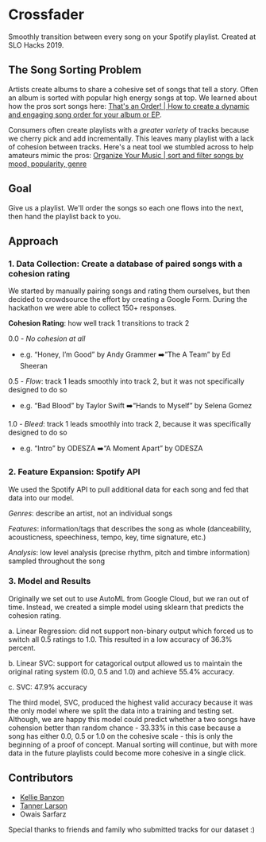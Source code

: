 # Crossfader
Smoothly transition between every song on your Spotify playlist. Created at SLO Hacks 2019. 

## The Song Sorting Problem
Artists create albums to share a cohesive set of songs that tell a story. Often an album is sorted with popular high energy songs at top. We learned about how the pros sort songs here: [That's an Order! | 
How to create a dynamic and engaging song order for your album or EP](https://en.audiofanzine.com/getting-started/editorial/articles/that-s-an-order.html). 

Consumers often create playlists with a _greater variety_ of tracks because we cherry pick and add incrementally. This leaves many playlist with a lack of cohesion between tracks. Here's a neat tool we stumbled across to help amateurs mimic the pros: [Organize Your Music | sort and filter songs by mood, popularity, genre](http://organizeyourmusic.playlistmachinery.com)

## Goal 
Give us a playlist. We'll order the songs so each one flows into the next, then hand the playlist back to you.

## Approach 
### 1. Data Collection: Create a database of paired songs with a cohesion rating

We started by manually pairing songs and rating them ourselves, but then decided to crowdsource the effort by creating a Google Form. During the hackathon we were able to collect 150+ responses.

**Cohesion Rating**: how well track 1 transitions to track 2

0.0 - _No cohesion at all_

* e.g. “Honey, I’m Good” by Andy Grammer ➡️”The A Team” by Ed Sheeran
  
0.5 - _Flow_: track 1 leads smoothly into track 2, but it was not specifically designed to do so

* e.g. “Bad Blood” by Taylor Swift ➡️“Hands to Myself” by Selena Gomez

1.0 - _Bleed_: track 1 leads smoothly into track 2, because it was specifically designed to do so

* e.g.  “Intro” by ODESZA ➡️“A Moment Apart” by ODESZA 

### 2. Feature Expansion: Spotify API
We used the Spotify API to pull additional data for each song and fed that data into our model. 

_Genres_: describe an artist, not an individual songs

_Features_: information/tags that describes the song as whole  (danceability, acousticness, speechiness, tempo, key, time signature, etc.)

_Analysis_: low level analysis (precise rhythm, pitch and timbre information) sampled throughout the song

### 3. Model and Results
Originally we set out to use AutoML from Google Cloud, but we ran out of time. Instead, we created a simple model using sklearn that predicts the cohesion rating. 

a. Linear Regression: did not support non-binary output which forced us to switch all 0.5 ratings to 1.0. This resulted in a low accuracy of 36.3% percent.

b. Linear SVC: support for catagorical output allowed us to maintain the original rating system (0.0, 0.5 and 1.0) and achieve 55.4% accuracy. 

c. SVC: 47.9% accuracy 

The third model, SVC, produced the highest valid accuracy because it was the only model where we split the data into a training and testing set. Although, we are happy this model could predict whether a two songs have cohension better than random chance - 33.33% in this case because a song has either 0.0, 0.5 or 1.0 on the cohesive scale - this is only the beginning of a proof of concept. Manual sorting will continue, but with more data in the future playlists could become more cohesive in a single click.

## Contributors
- [Kellie Banzon](http://github.com/kelliebanzon/)
- [Tanner Larson](https://github.com/tlarson07/)
- Owais Sarfarz

Special thanks to friends and family who submitted tracks for our dataset :) 
